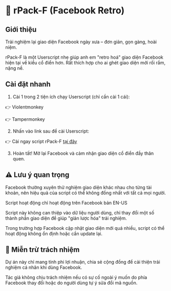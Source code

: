 # 💾 rPack-F (Facebook Retro)

## Giới thiệu
Trải nghiệm lại giao diện Facebook ngày xưa – đơn giản, gọn gàng, hoài niệm.

rPack-F là một Userscript nhẹ giúp anh em "retro hoá" giao diện Facebook hiện tại về kiểu cổ điển hơn. Rất thích hợp cho ai ghét giao diện mới rối rắm, nặng nề.

## Cài đặt nhanh
1. Cài 1 trong 2 tiện ích chạy Userscript (chỉ cần cài 1 cái):

👉 Violentmonkey

👉 Tampermonkey

2. Nhấn vào link sau để cài Userscript:

👉 Cài ngay script rPack-F [tại đây](https://github.com/kennex666/rPack-F-Add-on/raw/refs/heads/main/fbretro.user.js)

3. Hoàn tất! Mở lại Facebook và cảm nhận giao diện cổ điển đầy thân quen.

## ⚠️ Lưu ý quan trọng
Facebook thường xuyên thử nghiệm giao diện khác nhau cho từng tài khoản, nên hiệu quả của script có thể không đồng nhất với tất cả mọi người.

Script hoạt động chỉ hoạt động trên Facebook bản EN-US

Script này không can thiệp vào dữ liệu người dùng, chỉ thay đổi một số thành phần giao diện để giúp "giản lược hóa" trải nghiệm.

Trong trường hợp Facebook cập nhật giao diện mới quá nhiều, script có thể hoạt động không ổn định hoặc cần update lại.

## 🧾 Miễn trừ trách nhiệm
Dự án này chỉ mang tính phi lợi nhuận, chia sẻ cộng đồng để cải thiện trải nghiệm cá nhân khi dùng Facebook.

Tác giả không chịu trách nhiệm nếu có sự cố ngoài ý muốn do phía Facebook thay đổi hoặc do người dùng tự ý sửa đổi mã nguồn.